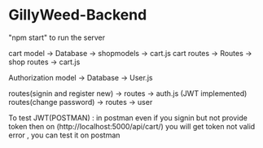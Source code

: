# GillyWeed-Backend
"npm start" to run the server


cart model -> Database -> shopmodels -> cart.js
cart routes -> Routes -> shop routes -> cart.js

Authorization
 model -> Database -> User.js
 
 routes(signin and register new) -> routes -> auth.js (JWT implemented)
 routes(change password) -> routes -> user
 
To test JWT(POSTMAN) :
  in postman even if you signin but not provide token then on (http://localhost:5000/api/cart/) you will get token not valid error , you can test it on postman
